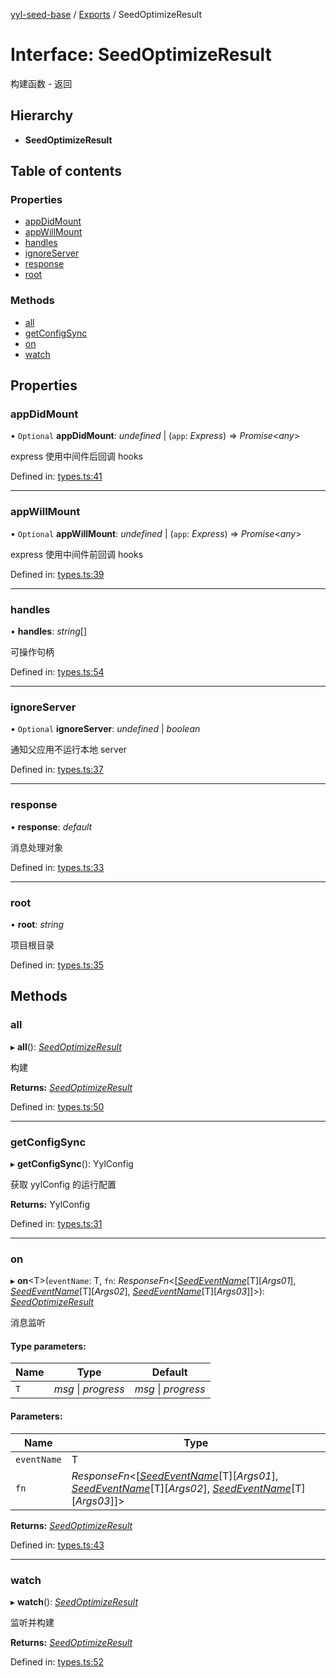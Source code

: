 [yyl-seed-base](../README.md) / [Exports](../modules.md) / SeedOptimizeResult

# Interface: SeedOptimizeResult

构建函数 - 返回

## Hierarchy

* **SeedOptimizeResult**

## Table of contents

### Properties

- [appDidMount](seedoptimizeresult.md#appdidmount)
- [appWillMount](seedoptimizeresult.md#appwillmount)
- [handles](seedoptimizeresult.md#handles)
- [ignoreServer](seedoptimizeresult.md#ignoreserver)
- [response](seedoptimizeresult.md#response)
- [root](seedoptimizeresult.md#root)

### Methods

- [all](seedoptimizeresult.md#all)
- [getConfigSync](seedoptimizeresult.md#getconfigsync)
- [on](seedoptimizeresult.md#on)
- [watch](seedoptimizeresult.md#watch)

## Properties

### appDidMount

• `Optional` **appDidMount**: *undefined* \| (`app`: *Express*) => *Promise*<*any*\>

express 使用中间件后回调 hooks

Defined in: [types.ts:41](https://github.com/jackness1208/yyl-seed-base/blob/b865035/src/types.ts#L41)

___

### appWillMount

• `Optional` **appWillMount**: *undefined* \| (`app`: *Express*) => *Promise*<*any*\>

express 使用中间件前回调 hooks

Defined in: [types.ts:39](https://github.com/jackness1208/yyl-seed-base/blob/b865035/src/types.ts#L39)

___

### handles

• **handles**: *string*[]

可操作句柄

Defined in: [types.ts:54](https://github.com/jackness1208/yyl-seed-base/blob/b865035/src/types.ts#L54)

___

### ignoreServer

• `Optional` **ignoreServer**: *undefined* \| *boolean*

通知父应用不运行本地 server

Defined in: [types.ts:37](https://github.com/jackness1208/yyl-seed-base/blob/b865035/src/types.ts#L37)

___

### response

• **response**: *default*

消息处理对象

Defined in: [types.ts:33](https://github.com/jackness1208/yyl-seed-base/blob/b865035/src/types.ts#L33)

___

### root

• **root**: *string*

项目根目录

Defined in: [types.ts:35](https://github.com/jackness1208/yyl-seed-base/blob/b865035/src/types.ts#L35)

## Methods

### all

▸ **all**(): [*SeedOptimizeResult*](seedoptimizeresult.md)

构建

**Returns:** [*SeedOptimizeResult*](seedoptimizeresult.md)

Defined in: [types.ts:50](https://github.com/jackness1208/yyl-seed-base/blob/b865035/src/types.ts#L50)

___

### getConfigSync

▸ **getConfigSync**(): YylConfig

获取 yylConfig 的运行配置

**Returns:** YylConfig

Defined in: [types.ts:31](https://github.com/jackness1208/yyl-seed-base/blob/b865035/src/types.ts#L31)

___

### on

▸ **on**<T\>(`eventName`: T, `fn`: *ResponseFn*<[[*SeedEventName*](seedeventname.md)[T][*Args01*], [*SeedEventName*](seedeventname.md)[T][*Args02*], [*SeedEventName*](seedeventname.md)[T][*Args03*]]\>): [*SeedOptimizeResult*](seedoptimizeresult.md)

消息监听

#### Type parameters:

Name | Type | Default |
------ | ------ | ------ |
`T` | *msg* \| *progress* | *msg* \| *progress* |

#### Parameters:

Name | Type |
------ | ------ |
`eventName` | T |
`fn` | *ResponseFn*<[[*SeedEventName*](seedeventname.md)[T][*Args01*], [*SeedEventName*](seedeventname.md)[T][*Args02*], [*SeedEventName*](seedeventname.md)[T][*Args03*]]\> |

**Returns:** [*SeedOptimizeResult*](seedoptimizeresult.md)

Defined in: [types.ts:43](https://github.com/jackness1208/yyl-seed-base/blob/b865035/src/types.ts#L43)

___

### watch

▸ **watch**(): [*SeedOptimizeResult*](seedoptimizeresult.md)

监听并构建

**Returns:** [*SeedOptimizeResult*](seedoptimizeresult.md)

Defined in: [types.ts:52](https://github.com/jackness1208/yyl-seed-base/blob/b865035/src/types.ts#L52)
